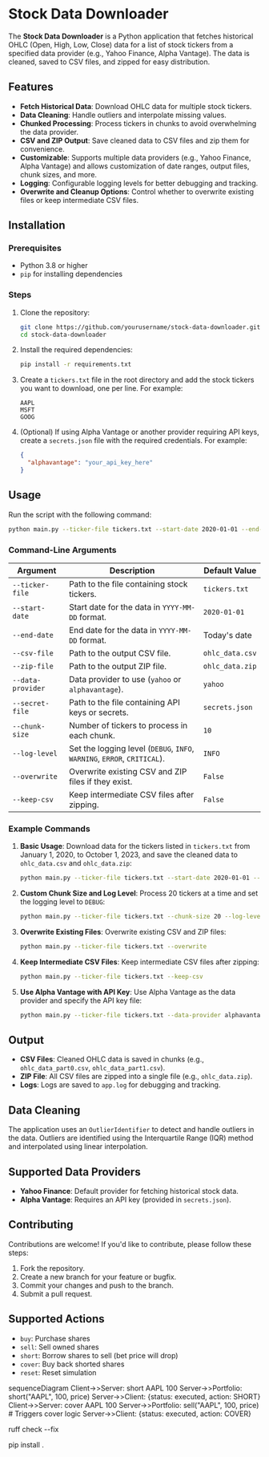 # Stock Data Downloader

The **Stock Data Downloader** is a Python application that fetches historical OHLC (Open, High, Low, Close) data for a list of stock tickers from a specified data provider (e.g., Yahoo Finance, Alpha Vantage). The data is cleaned, saved to CSV files, and zipped for easy distribution.

## Features

- **Fetch Historical Data**: Download OHLC data for multiple stock tickers.
- **Data Cleaning**: Handle outliers and interpolate missing values.
- **Chunked Processing**: Process tickers in chunks to avoid overwhelming the data provider.
- **CSV and ZIP Output**: Save cleaned data to CSV files and zip them for convenience.
- **Customizable**: Supports multiple data providers (e.g., Yahoo Finance, Alpha Vantage) and allows customization of date ranges, output files, chunk sizes, and more.
- **Logging**: Configurable logging levels for better debugging and tracking.
- **Overwrite and Cleanup Options**: Control whether to overwrite existing files or keep intermediate CSV files.

## Installation

### Prerequisites

- Python 3.8 or higher
- `pip` for installing dependencies

### Steps

1. Clone the repository:
   ```bash
   git clone https://github.com/yourusername/stock-data-downloader.git
   cd stock-data-downloader
   ```

2. Install the required dependencies:
   ```bash
   pip install -r requirements.txt
   ```

3. Create a `tickers.txt` file in the root directory and add the stock tickers you want to download, one per line. For example:
   ```
   AAPL
   MSFT
   GOOG
   ```

4. (Optional) If using Alpha Vantage or another provider requiring API keys, create a `secrets.json` file with the required credentials. For example:
   ```json
   {
     "alphavantage": "your_api_key_here"
   }
   ```

## Usage

Run the script with the following command:

```bash
python main.py --ticker-file tickers.txt --start-date 2020-01-01 --end-date 2023-10-01 --csv-file ohlc_data.csv --zip-file ohlc_data.zip --data-provider yahoo
```

### Command-Line Arguments

| Argument            | Description                                                                 | Default Value         |
|---------------------|-----------------------------------------------------------------------------|-----------------------|
| `--ticker-file`     | Path to the file containing stock tickers.                                  | `tickers.txt`         |
| `--start-date`      | Start date for the data in `YYYY-MM-DD` format.                             | `2020-01-01`          |
| `--end-date`        | End date for the data in `YYYY-MM-DD` format.                               | Today's date          |
| `--csv-file`        | Path to the output CSV file.                                                | `ohlc_data.csv`       |
| `--zip-file`        | Path to the output ZIP file.                                                | `ohlc_data.zip`       |
| `--data-provider`   | Data provider to use (`yahoo` or `alphavantage`).                           | `yahoo`               |
| `--secret-file`     | Path to the file containing API keys or secrets.                            | `secrets.json`        |
| `--chunk-size`      | Number of tickers to process in each chunk.                                 | `10`                  |
| `--log-level`       | Set the logging level (`DEBUG`, `INFO`, `WARNING`, `ERROR`, `CRITICAL`).    | `INFO`                |
| `--overwrite`       | Overwrite existing CSV and ZIP files if they exist.                         | `False`               |
| `--keep-csv`        | Keep intermediate CSV files after zipping.                                  | `False`               |

### Example Commands

1. **Basic Usage**:
   Download data for the tickers listed in `tickers.txt` from January 1, 2020, to October 1, 2023, and save the cleaned data to `ohlc_data.csv` and `ohlc_data.zip`:
   ```bash
   python main.py --ticker-file tickers.txt --start-date 2020-01-01 --end-date 2023-10-01 --csv-file ohlc_data.csv --zip-file ohlc_data.zip --data-provider yahoo
   ```

2. **Custom Chunk Size and Log Level**:
   Process 20 tickers at a time and set the logging level to `DEBUG`:
   ```bash
   python main.py --ticker-file tickers.txt --chunk-size 20 --log-level DEBUG
   ```

3. **Overwrite Existing Files**:
   Overwrite existing CSV and ZIP files:
   ```bash
   python main.py --ticker-file tickers.txt --overwrite
   ```

4. **Keep Intermediate CSV Files**:
   Keep intermediate CSV files after zipping:
   ```bash
   python main.py --ticker-file tickers.txt --keep-csv
   ```

5. **Use Alpha Vantage with API Key**:
   Use Alpha Vantage as the data provider and specify the API key file:
   ```bash
   python main.py --ticker-file tickers.txt --data-provider alphavantage --secret-file my_secrets.json
   ```

## Output

- **CSV Files**: Cleaned OHLC data is saved in chunks (e.g., `ohlc_data_part0.csv`, `ohlc_data_part1.csv`).
- **ZIP File**: All CSV files are zipped into a single file (e.g., `ohlc_data.zip`).
- **Logs**: Logs are saved to `app.log` for debugging and tracking.

## Data Cleaning

The application uses an `OutlierIdentifier` to detect and handle outliers in the data. Outliers are identified using the Interquartile Range (IQR) method and interpolated using linear interpolation.

## Supported Data Providers

- **Yahoo Finance**: Default provider for fetching historical stock data.
- **Alpha Vantage**: Requires an API key (provided in `secrets.json`).

## Contributing

Contributions are welcome! If you'd like to contribute, please follow these steps:

1. Fork the repository.
2. Create a new branch for your feature or bugfix.
3. Commit your changes and push to the branch.
4. Submit a pull request.

## Supported Actions
- `buy`: Purchase shares
- `sell`: Sell owned shares
- `short`: Borrow shares to sell (bet price will drop)
- `cover`: Buy back shorted shares
- `reset`: Reset simulation


sequenceDiagram
    Client->>Server: short AAPL 100
    Server->>Portfolio: short("AAPL", 100, price)
    Server->>Client: {status: executed, action: SHORT}
    Client->>Server: cover AAPL 100
    Server->>Portfolio: sell("AAPL", 100, price) # Triggers cover logic
    Server->>Client: {status: executed, action: COVER}

    
ruff check --fix

pip install .